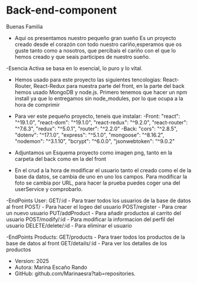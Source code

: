 # Back-end-component

Buenas Familia

- Aqui os presentamos nuestro pequeño gran sueño
Es un proyecto creado desde el corazón con todo nuestro cariño,esperamos que os guste tanto como a nosotros, que percibais el cariño con el que lo hemos creado y que seais participes de nuestro sueño.

-Esencia Activa se basa en lo esencial, lo puro y lo vital.

- Hemos usado para este proyecto las siguientes tencologias: React- Router, React-Redux para nuestra parte del front,
en la parte del back hemos usado MongoDB y node.js.
Primero tenemos que hacer un npm install ya que lo entregamos sin node_modules, por lo que ocupa a la hora de comprimir

- Para ver este pequeño proyecto, teneis que instalar:
 -Front:
 "react": "^19.1.0",
    "react-dom": "^19.1.0",
    "react-redux": "^9.2.0",
    "react-router": "^7.6.3",
    "redux": "^5.0.1",
    "router": "^2.2.0"
 -Back:
   "cors": "^2.8.5",
    "dotenv": "^17.1.0",
    "express": "^5.1.0",
    "mongoose": "^8.16.2",
    "nodemon": "^3.1.10",
     "bcrypt": "^6.0.0",
    "jsonwebtoken": "^9.0.2"

- Adjuntamos un Esquema proyecto como imagen png, tanto en la carpeta del back como en la del front

- En el crud a la hora de modificar el usuario tanto el creado como el de la base da datos, se cambia de uno en uno los campos.
Para modificar la foto se cambia por URL, para hacer la prueba puedes coger una del userService y comprobarlo.

-EndPoints User:
GET/:id - Para traer todos los usuarios de la base de datos al front
POST/ - Para hacer el logeo del usuario
POST/register - Para crear un nuevo usuario
PUT/addProduct - Para añadir productos al carrito del usuario
POST/modify/:id - Para modificar la informacion del perfil del usuario
DELETE/delete/:id - Para eliminar el usuario

-EndPoints Products:
GET/products - Para traer todos los productos de la base de datos al front
GET/details/:id - Para ver los detalles de los productos

- Version: 2025
- Autora: Marina Escaño Rando
- GitHub: github.com/Marinaesra?tab=repositories.
